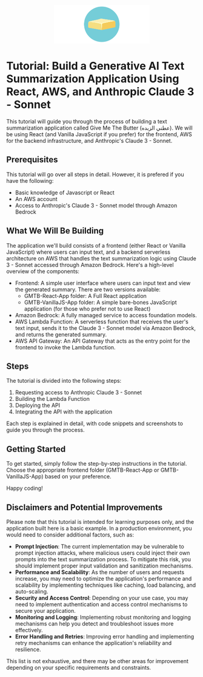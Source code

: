 <div align="center">
  <img src="README_Header.png" alt="Give Me The Butter Icon" width="50%">
</div>

# Tutorial: Build a Generative AI Text Summarization Application Using React, AWS, and Anthropic Claude 3 - Sonnet

This tutorial will guide you through the process of building a text summarization application called Give Me The Butter (عطني الزبده).
We will be using React (and Vanilla JavaScript if you prefer) for the frontend, AWS for the backend infrastructure, and Anthropic's Claude 3 - Sonnet.

## Prerequisites

This tutorial will go over all steps in detail. However, it is prefered if you have the following:

- Basic knowledge of Javascript or React
- An AWS account
- Access to Anthropic's Claude 3 - Sonnet model through Amazon Bedrock

## What We Will Be Building

The application we'll build consists of a frontend (either React or Vanilla JavaScript) where users can input text, and a backend serverless architecture on AWS that handles the text summarization logic using Claude 3 - Sonnet accessed through Amazon Bedrock. Here's a high-level overview of the components:

- Frontend: A simple user interface where users can input text and view the generated summary. There are two versions available:
  - GMTB-React-App folder: A Full React application
  - GMTB-VanillaJS-App folder: A simple bare-bones JavaScript application (for those who prefer not to use React)
- Amazon Bedrock: A fully managed service to access foundation models.
- AWS Lambda Function: A serverless function that receives the user's text input, sends it to the Claude 3 - Sonnet model via Amazon Bedrock, and returns the generated summary.
- AWS API Gateway: An API Gateway that acts as the entry point for the frontend to invoke the Lambda function.

## Steps

The tutorial is divided into the following steps:

1. Requesting access to Anthropic Claude 3 - Sonnet
2. Building the Lambda Function
3. Deploying the API
4. Integrating the API with the application

Each step is explained in detail, with code snippets and screenshots to guide you through the process.

## Getting Started

To get started, simply follow the step-by-step instructions in the tutorial. Choose the appropriate frontend folder (GMTB-React-App or GMTB-VanillaJS-App) based on your preference.

Happy coding!

## Disclaimers and Potential Improvements

Please note that this tutorial is intended for learning purposes only, and the application built here is a basic example. In a production environment, you would need to consider additional factors, such as:

- **Prompt Injection**: The current implementation may be vulnerable to prompt injection attacks, where malicious users could inject their own prompts into the text summarization process. To mitigate this risk, you should implement proper input validation and sanitization mechanisms.
- **Performance and Scalability**: As the number of users and requests increase, you may need to optimize the application's performance and scalability by implementing techniques like caching, load balancing, and auto-scaling.
- **Security and Access Control**: Depending on your use case, you may need to implement authentication and access control mechanisms to secure your application.
- **Monitoring and Logging**: Implementing robust monitoring and logging mechanisms can help you detect and troubleshoot issues more effectively.
- **Error Handling and Retries**: Improving error handling and implementing retry mechanisms can enhance the application's reliability and resilience.

This list is not exhaustive, and there may be other areas for improvement depending on your specific requirements and constraints.
